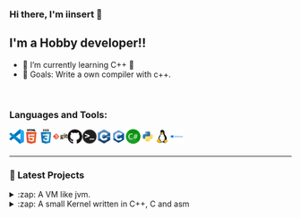 ### Hi there, I'm iinsert 👋


## I'm a Hobby developer!!

- 🌱 I’m currently learning C++ 🤣
- 🥅 Goals: Write a own compiler with c++.

<br />

### Languages and Tools:

[<img align="left" alt="Visual Studio Code" width="26px" src="https://raw.githubusercontent.com/github/explore/80688e429a7d4ef2fca1e82350fe8e3517d3494d/topics/visual-studio-code/visual-studio-code.png" />][VS-CODE]
[<img align="left" alt="HTML5" width="26px" src="https://raw.githubusercontent.com/github/explore/80688e429a7d4ef2fca1e82350fe8e3517d3494d/topics/html/html.png" />][HTML5]
[<img align="left" alt="CSS3" width="26px" src="https://raw.githubusercontent.com/github/explore/80688e429a7d4ef2fca1e82350fe8e3517d3494d/topics/css/css.png" />][CSS3]
[<img align="left" alt="Git" width="26px" src="https://raw.githubusercontent.com/github/explore/80688e429a7d4ef2fca1e82350fe8e3517d3494d/topics/git/git.png" />][Git]
[<img align="left" alt="GitHub" width="26px" src="https://raw.githubusercontent.com/github/explore/78df643247d429f6cc873026c0622819ad797942/topics/github/github.png" />][GitHub]
[<img align="left" alt="Terminal" width="26px" src="https://raw.githubusercontent.com/github/explore/80688e429a7d4ef2fca1e82350fe8e3517d3494d/topics/terminal/terminal.png" />][Term]
[<img align="left" alt="C++" width="26px" src="https://raw.githubusercontent.com/github/explore/180320cffc25f4ed1bbdfd33d4db3a66eeeeb358/topics/cpp/cpp.png" />][C++]
[<img align="left" alt="C++" width="26px" src="https://raw.githubusercontent.com/github/explore/f3e22f0dca2be955676bc70d6214b95b13354ee8/topics/c/c.png" />][C]
[<img align="left" alt="C#" width="26px" src="https://raw.githubusercontent.com/github/explore/80688e429a7d4ef2fca1e82350fe8e3517d3494d/topics/csharp/csharp.png" />][C#]
[<img align="left" alt="Python" width="26px" src="https://raw.githubusercontent.com/github/explore/80688e429a7d4ef2fca1e82350fe8e3517d3494d/topics/python/python.png" />][Python]
[<img align="left" alt="Linux" width="26px" src="https://raw.githubusercontent.com/github/explore/80688e429a7d4ef2fca1e82350fe8e3517d3494d/topics/linux/linux.png" />][Linux]
[<img align="left" alt="C++" width="26px" src="https://raw.githubusercontent.com/github/explore/80688e429a7d4ef2fca1e82350fe8e3517d3494d/topics/windows/windows.png" />][Win]

<br />
<br />

---

### 📕 Latest Projects

<details>
  <summary>:zap: A VM like jvm. </summary>
  
<!--START_SECTION:activity-->
[----| 🗣 Features |----]
  
- - [x] Asm language for the vm.
- - [x] Error handling
- - [x] Bytecode compiler.
- - [x] Disassembler for the bytecode.
  
[----| 📥 Download |----]
  - [:package: Klick here](https://github.com/iinsertNameHere/Slick)
<!--END_SECTION:activity-->

</details>
<details>
  <summary>:zap: A small Kernel written in C++, C and asm</summary>
  
<!--START_SECTION:activity-->
[----| 🗣 Features |----]
  
- - [x] A small Shell
- - [x] Error handling
- - [x] 86x-64x
- - [x] Paging
  
[----| 📥 Download |----]
  - [:package: Klick here](https://iinsertnamehere.github.io/ivy-os-web/)
<!--END_SECTION:activity-->

</details>

[VS-CODE]: https://github.com/topics/visual-studio-code
[HTML5]: https://github.com/topics/html
[CSS3]: https://github.com/topics/css3
[Git]: https://github.com/topics/git
[GitHub]: https://github.com/topics/github
[Term]: https://github.com/topics/terminal
[C++]: https://github.com/topics/cpp
[C]: https://github.com/topics/c
[C#]: https://github.com/topics/csharp
[Python]: https://github.com/topics/python
[Linux]: https://github.com/topics/linux
[Win]: https://github.com/topics/windows

